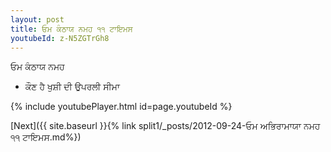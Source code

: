 ```yaml
---
layout: post
title: ਓਮ ਕੰਠਾਯ ਨਮਹ ੧੧ ਟਾਇਮਸ
youtubeId: z-N5ZGTrGh8
---
```

 
 
 ਓਮ ਕੰਠਾਯ ਨਮਹ  
 
 -  ਕੌਣ ਹੈ ਖੁਸ਼ੀ ਦੀ ਉਪਰਲੀ ਸੀਮਾ 
 
  
 
  
 
 
 
 
 
 


{% include youtubePlayer.html id=page.youtubeId %}
 
[Next]({{ site.baseurl }}{% link  split1/_posts/2012-09-24-ਓਮ ਅਭਿਰਾਮਾਯਾ ਨਮਹ ੧੧ ਟਾਇਮਸ.md%})
 
